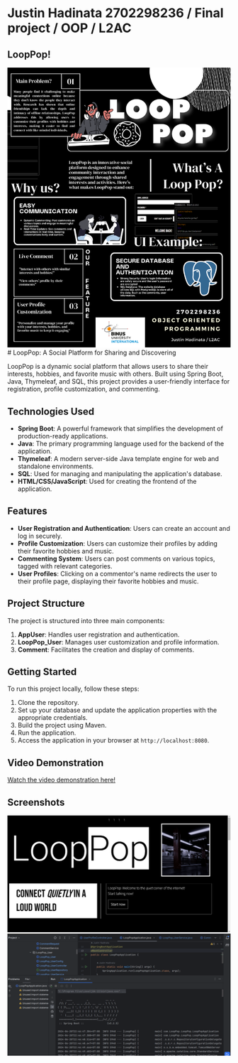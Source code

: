 # Justin Hadinata 2702298236 / Final project / OOP / L2AC


## LoopPop!
<img src="FinalProject_Poster.png" alt="LoopPopPoster" width="600">
# LoopPop: A Social Platform for Sharing and Discovering

LoopPop is a dynamic social platform that allows users to share their interests, hobbies, and favorite music with others. Built using Spring Boot, Java, Thymeleaf, and SQL, this project provides a user-friendly interface for registration, profile customization, and commenting.

## Technologies Used

- **Spring Boot**: A powerful framework that simplifies the development of production-ready applications.
- **Java**: The primary programming language used for the backend of the application.
- **Thymeleaf**: A modern server-side Java template engine for web and standalone environments.
- **SQL**: Used for managing and manipulating the application's database.
- **HTML/CSS/JavaScript**: Used for creating the frontend of the application.

## Features

- **User Registration and Authentication**: Users can create an account and log in securely.
- **Profile Customization**: Users can customize their profiles by adding their favorite hobbies and music.
- **Commenting System**: Users can post comments on various topics, tagged with relevant categories.
- **User Profiles**: Clicking on a commentor's name redirects the user to their profile page, displaying their favorite hobbies and music.

## Project Structure

The project is structured into three main components:

1. **AppUser**: Handles user registration and authentication.
2. **LoopPop_User**: Manages user customization and profile information.
3. **Comment**: Facilitates the creation and display of comments.

## Getting Started

To run this project locally, follow these steps:

1. Clone the repository.
2. Set up your database and update the application properties with the appropriate credentials.
3. Build the project using Maven.
4. Run the application.
5. Access the application in your browser at `http://localhost:8080`.

## Video Demonstration
[Watch the video demonstration here!](https://youtu.be/W4wNyJpvC6U)

## Screenshots
<img src="ScreenShot1.png" alt="Screenshot 1" width="600">
<img src="ScreenShot2.png" alt="Screenshot 2" width="600">


  
